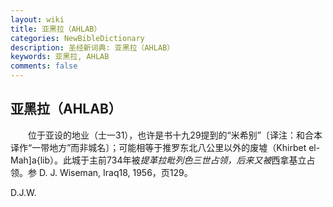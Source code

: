 ```yaml
---
layout: wiki
title: 亚黑拉（AHLAB）
categories: NewBibleDictionary
description: 圣经新词典: 亚黑拉（AHLAB）
keywords: 亚黑拉, AHLAB
comments: false
---
```


## 亚黑拉（AHLAB）

　　位于亚设的地业（士一31），也许是书十九29提到的“米希别”〔译注：和合本译作“一带地方”而非城名〕；可能相等于推罗东北八公里以外的废墟（Khirbet el-Mah]a{lib）。此城于主前734年被*提革拉毗列色三世占领，后来又被*西拿基立占领。参 D. J. Wiseman, Iraq18, 1956，页129。

D.J.W.






